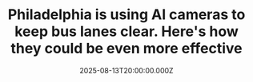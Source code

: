 ---
title: "Philadelphia is using AI cameras to keep bus lanes clear. Here's how they could be even more effective"
date: 2025-08-13T20:00:00.000Z
category: Human Kindness
externalLink: "https://www.goodgoodgood.co/articles/philadelphia-ai-cameras-bus-lanes"
image: ""
excerpt: "More than 150 Southeastern Pennsylvania Transportation Authority buses across Philadelphia are equipped with cameras that detect vehicles blocking bus lanes.…"
---